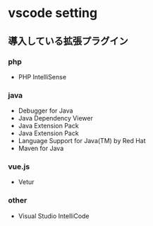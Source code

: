 # vscode setting

## 導入している拡張プラグイン

### php
- PHP IntelliSense

### java
- Debugger for Java
- Java Dependency Viewer
- Java Extension Pack
- Java Extension Pack
- Language Support for Java(TM) by Red Hat
- Maven for Java

### vue.js
- Vetur

### other
- Visual Studio IntelliCode
